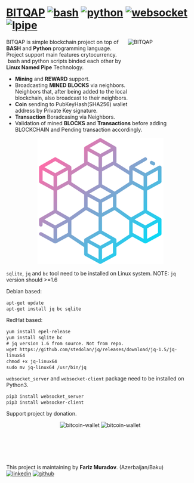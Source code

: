 # [BITQAP]       [![bash][bash-img]][bash] [![python][python-img]][python] [![websocket][websocket-img]][websocket] [![lpipe][linuxPipe-img]][lpipe]

<img src="https://raw.githubusercontent.com/bitqap/info/main/source/images/favicon.ico" align="right"
     alt="BITQAP" width="178" height="178">

BITQAP is simple blockchain project on top of **BASH** and **Python** programming language. Project support main features crytocurrency.
 bash and python scripts binded each other by **Linux Named Pipe** Technology.

* **Mining** and **REWARD** support.
* Broadcasting **MINED BLOCKS** via neighbors. 
  Neighbors that, after being added to the local blockchain, also broadcast to their neighbors.
* **Coin** sending to PubKeyHash(SHA256) wallet address by Private Key signature.
* **Transaction** Boradcasing via Neighbors.
* Validation of mined **BLOCKS** and **Transactions** before adding BLOCKCHAIN and Pending transaction accordingly. 

<p align="center">
  <img src="https://raw.githubusercontent.com/bitqap/info/main/source/images/logo1.png" alt="BLOCHCHAIN" width="338">
</p>


`sqlite`, `jq` and `bc` tool need to be installed on Linux system.
NOTE: `jq` version should >=1.6

Debian based:
```
apt-get update
apt-get install jq bc sqlite
```
RedHat based:
```
yum install epel-release
yum install sqlite bc
# jq version 1.6 from source. Not from repo.
wget https://github.com/stedolan/jq/releases/download/jq-1.5/jq-linux64
chmod +x jq-linux64
sudo mv jq-linux64 /usr/bin/jq
```

`websocket_server` and `websocket-client` package need to be installed on Python3.

```
pip3 install websocket_server
pip3 install websocker-client
```

Support project by donation.

<p align="center">
  <img src="https://github.com/bitqap/bitqap/blob/main/doc/img/Your_Bitcoin_QR_Code.png" alt="bitcoin-wallet" width="178" height="178">
  <img src="https://github.com/bitqap/bitqap/blob/main/doc/img/Your_Ethereum_QR_Code.png" alt="bitcoin-wallet" width="178" height="178">
</p>


<br />
<br />
<br />
<br />


This project is maintaining by **Fariz Muradov**. (Azerbaijan/Baku) <br />
[![linkedin][linkedin-img]][linkedin] [![github][github-img]][github]

[BITQAP]:          https://bitqap.github.io/info
[bash-img]:        https://github.com/bitqap/bitqap/blob/main/doc/img/bash_readme_s6.jpeg
[bash]:            https://en.wikipedia.org/wiki/Bash_(Unix_shell)

[linkedin]:        https://www.linkedin.com/in/fariz-muradov-b100a268/
[linkedin-img]:    https://github.com/bitqap/bitqap/blob/main/doc/img/linkedin_icon_s1.png
[github-img]:      https://github.com/bitqap/bitqap/blob/main/doc/img/github_icon_s2.png
[github]:          https://github.com/aze2201


[python-img]:      https://github.com/bitqap/bitqap/blob/main/doc/img/python_icon_s4.jpeg     
[python]:          https://en.wikipedia.org/wiki/Python_(programming_language)
 
[websocket-img]:   https://github.com/bitqap/bitqap/blob/main/doc/img/ws1_s4.jpeg
[websocket]:       https://en.wikipedia.org/wiki/WebSocket

[linuxPipe-img]:   https://github.com/bitqap/bitqap/blob/main/doc/img/npipe_icon_s6.jpeg
[lpipe]:           https://en.wikipedia.org/wiki/Named_pipe



